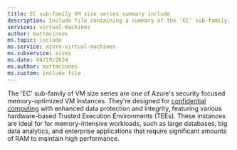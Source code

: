 ```yaml
---
title: EC sub-family VM size series summary include
description: Include file containing a summary of the 'EC' sub-family.
services: virtual-machines
author: mattmcinnes
ms.topic: include
ms.service: azure-virtual-machines
ms.subservice: sizes
ms.date: 04/19/2024
ms.author: mattmcinnes
ms.custom: include file
---
```


The 'EC' sub-family of VM size series are one of Azure's security focused memory-optimized VM instances. They're designed for [confidential computing](/azure/confidential-computing/overview-azure-products) with enhanced data protection and integrity, featuring various hardware-based Trusted Execution Environments (TEEs). These instances are ideal for for memory-intensive workloads, such as large databases, big data analytics, and enterprise applications that require significant amounts of RAM to maintain high performance.
